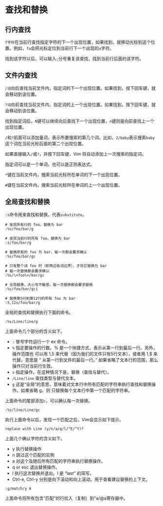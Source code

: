 # 查找和替换

## 行内查找

`f字符`在当前行查找指定字符的下一个出现位置，如果找到，就移动光标到这个位置。例如，`fa`会把光标定位到当前行下一个出现的`a`字符。

找到该字符以后，可以输入`;`分号重复该查找，找到当前行后面的该字符。

## 文件内查找

`/词`向后查找当前文件内，指定词的下一个出现位置。如果找到，按下回车键，就会移动到该位置。

`?词`向前查找当前文件内，指定词的上一个出现位置。如果找到，按下回车键，就会移动到该位置。

找到指定词后，`N`键可以继续向后查找下一个出现位置，`n`键则是向前查找上一个出现位置。

`/`和`?`前面可以添加量词，表示所要搜索的第几个词。比如，`2/baby`表示搜索`baby`这个词在当前光标后面的第二个出现位置。

如果直接输入`/`或`?`，并按下回车键，Vim 将自动添加上一次搜索的指定词。

指定词可以是一个单词，也可以是正则表达式。

`*`键在当前文件内，搜索当前光标所在单词的下一个出现位置。

`#`键在当前文件内，搜索当前光标所在单词的上一个出现位置。

## 全局查找和替换

`:s`命令用来查找和替换，代表`substitute`。

```vim
# 发现所有行的 foo，替换为 bar
:%s/foo/bar/g

# 发现当前行的所有 foo，替换为 bar
:s/foo/bar/g

# 替换所有的 foo 为 bar，每一次都会要求确认
:%s/foo/bar/gc

# 只有整个词 foo 时（即两边有词边界），才将它替换为 bar
# 每一次替换都会要求确认
:%s/\<foo\>/bar/gc

# 全局替换，大小写不敏感，每一次替换都会要求替换
:%s/foo/bar/gci

# 替换第5行到第12行的所有 foo 为 bar
:5,12s/foo/bar/g
```

全局的查找和替换执行下面的命令。

```
:%s/Line/line/g
```

上面命令几个部分的含义如下。

- `:`	冒号字符运行一个 ex 命令。
- `%`	指定要操作的行数。% 是一个快捷方式，表示从第一行到最后一行。另外，操作范围也 可以用 1,5 来代替（因为我们的文件只有5行文本），或者用 1,$ 来代替，意思是 “ 从第一行到文件的最后一行。” 如果省略了文本行的范围，那么操作只对当前行生效。
- `s`	指定操作。在这种情况下是，替换（查找与替代）。
- `/Line/line`	查找类型与替代文本。
- `g`	这是“全局”的意思，意味着对文本行中所有匹配的字符串执行查找和替换操作。如果省略 g，则 只替换每个文本行中第一个匹配的字符串。

上面命令的尾部添加`c`，可以确认每一次替换。

```
:%s/line/Line/gc
```

执行上面命令以后，发现一个匹配之后，Vim会显示如下提示。

```
replace with Line (y/n/a/q/l/^E/^Y)?
```

上面几个确认字符的含义如下。

- y	执行替换操作
- n	跳过这个匹配的实例
- a	对这个及随后所有匹配的字符串执行替换操作。
- q or esc	退出替换操作。
- l	执行这次替换并退出。l 是 “last” 的简写。
- Ctrl-e, Ctrl-y	分别是向下滚动和向上滚动。用于查看建议替换的上下文。

```vim
:g/match/y A
```

上面命令将所有包含“匹配”的行拉入（复制）到"a/@a寄存器中。